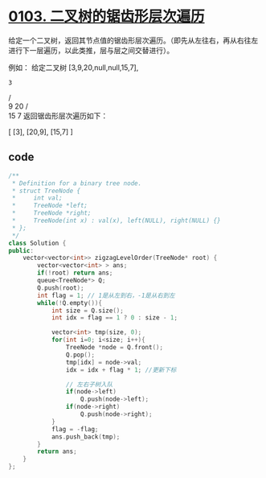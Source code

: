 # [0103. 二叉树的锯齿形层次遍历](https://leetcode-cn.com/problems/binary-tree-zigzag-level-order-traversal/)

给定一个二叉树，返回其节点值的锯齿形层次遍历。（即先从左往右，再从右往左进行下一层遍历，以此类推，层与层之间交替进行）。

例如：
给定二叉树 [3,9,20,null,null,15,7],

    3
   / \
  9  20
    /  \
   15   7
返回锯齿形层次遍历如下：

[
  [3],
  [20,9],
  [15,7]
]

## code

```c++
/**
 * Definition for a binary tree node.
 * struct TreeNode {
 *     int val;
 *     TreeNode *left;
 *     TreeNode *right;
 *     TreeNode(int x) : val(x), left(NULL), right(NULL) {}
 * };
 */
class Solution {
public:
    vector<vector<int>> zigzagLevelOrder(TreeNode* root) {
        vector<vector<int> > ans;
        if(!root) return ans;
        queue<TreeNode*> Q;
        Q.push(root);
        int flag = 1; // 1是从左到右，-1是从右到左
        while(!Q.empty()){
            int size = Q.size();
            int idx = flag == 1 ? 0 : size - 1;

            vector<int> tmp(size, 0);
            for(int i=0; i<size; i++){
                TreeNode *node = Q.front();
                Q.pop();
                tmp[idx] = node->val;
                idx = idx + flag * 1; //更新下标

                // 左右子树入队
                if(node->left)
                    Q.push(node->left);
                if(node->right)
                    Q.push(node->right);
            }
            flag = -flag;
            ans.push_back(tmp);
        }
        return ans;
    }
};
```

